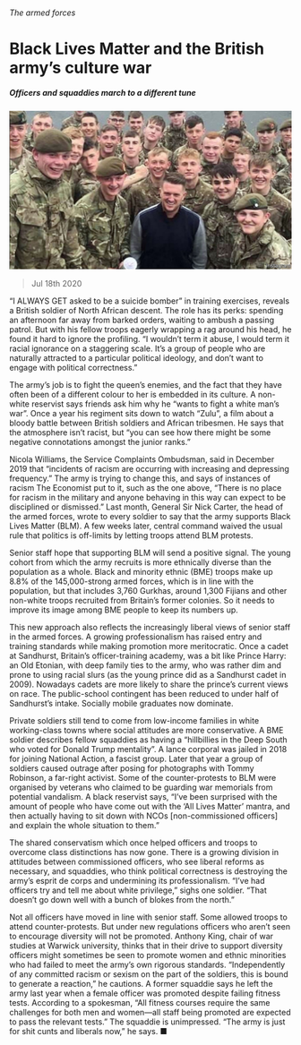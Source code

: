 ###### The armed forces

# Black Lives Matter and the British army’s culture war 

##### Officers and squaddies march to a different tune 

![image](images/20200718_BRP501.jpg) 

> Jul 18th 2020 

“I  ALWAYS GET asked to be a suicide bomber” in training exercises, reveals a British soldier of North African descent. The role has its perks: spending an afternoon far away from barked orders, waiting to ambush a passing patrol. But with his fellow troops eagerly wrapping a rag around his head, he found it hard to ignore the profiling. “I wouldn’t term it abuse, I would term it racial ignorance on a staggering scale. It’s a group of people who are naturally attracted to a particular political ideology, and don’t want to engage with political correctness.”

The army’s job is to fight the queen’s enemies, and the fact that they have often been of a different colour to her is embedded in its culture. A non-white reservist says friends ask him why he “wants to fight a white man’s war”. Once a year his regiment sits down to watch “Zulu”, a film about a bloody battle between British soldiers and African tribesmen. He says that the atmosphere isn’t racist, but “you can see how there might be some negative connotations amongst the junior ranks.”


Nicola Williams, the Service Complaints Ombudsman, said in December 2019 that “incidents of racism are occurring with increasing and depressing frequency.” The army is trying to change this, and says of instances of racism The Economist put to it, such as the one above, “There is no place for racism in the military and anyone behaving in this way can expect to be disciplined or dismissed.” Last month, General Sir Nick Carter, the head of the armed forces, wrote to every soldier to say that the army supports Black Lives Matter (BLM). A few weeks later, central command waived the usual rule that politics is off-limits by letting troops attend BLM protests.

Senior staff hope that supporting BLM will send a positive signal. The young cohort from which the army recruits is more ethnically diverse than the population as a whole. Black and minority ethnic (BME) troops make up 8.8% of the 145,000-strong armed forces, which is in line with the population, but that includes 3,760 Gurkhas, around 1,300 Fijians and other non-white troops recruited from Britain’s former colonies. So it needs to improve its image among BME people to keep its numbers up.

This new approach also reflects the increasingly liberal views of senior staff in the armed forces. A growing professionalism has raised entry and training standards while making promotion more meritocratic. Once a cadet at Sandhurst, Britain’s officer-training academy, was a bit like Prince Harry: an Old Etonian, with deep family ties to the army, who was rather dim and prone to using racial slurs (as the young prince did as a Sandhurst cadet in 2009). Nowadays cadets are more likely to share the prince’s current views on race. The public-school contingent has been reduced to under half of Sandhurst’s intake. Socially mobile graduates now dominate.

Private soldiers still tend to come from low-income families in white working-class towns where social attitudes are more conservative. A BME soldier describes fellow squaddies as having a “hillbillies in the Deep South who voted for Donald Trump mentality”. A lance corporal was jailed in 2018 for joining National Action, a fascist group. Later that year a group of soldiers caused outrage after posing for photographs with Tommy Robinson, a far-right activist. Some of the counter-protests to BLM were organised by veterans who claimed to be guarding war memorials from potential vandalism. A black reservist says, “I’ve been surprised with the amount of people who have come out with the ‘All Lives Matter’ mantra, and then actually having to sit down with NCOs [non-commissioned officers] and explain the whole situation to them.”

The shared conservatism which once helped officers and troops to overcome class distinctions has now gone. There is a growing division in attitudes between commissioned officers, who see liberal reforms as necessary, and squaddies, who think political correctness is destroying the army’s esprit de corps and undermining its professionalism. “I’ve had officers try and tell me about white privilege,” sighs one soldier. “That doesn’t go down well with a bunch of blokes from the north.”

Not all officers have moved in line with senior staff. Some allowed troops to attend counter-protests. But under new regulations officers who aren’t seen to encourage diversity will not be promoted. Anthony King, chair of war studies at Warwick university, thinks that in their drive to support diversity officers might sometimes be seen to promote women and ethnic minorities who had failed to meet the army’s own rigorous standards. “Independently of any committed racism or sexism on the part of the soldiers, this is bound to generate a reaction,” he cautions. A former squaddie says he left the army last year when a female officer was promoted despite failing fitness tests. According to a spokesman, “All fitness courses require the same challenges for both men and women—all staff being promoted are expected to pass the relevant tests.” The squaddie is unimpressed. “The army is just for shit cunts and liberals now,” he says. ■

